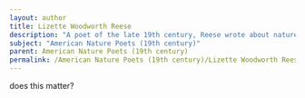 ```yaml
---
layout: author
title: Lizette Woodworth Reese
description: "A poet of the late 19th century, Reese wrote about nature with an emphasis on personal emotion and a deep appreciation for the natural world."
subject: "American Nature Poets (19th century)"
parent: American Nature Poets (19th century)
permalink: /American Nature Poets (19th century)/Lizette Woodworth Reese/
---
```


does this matter?
